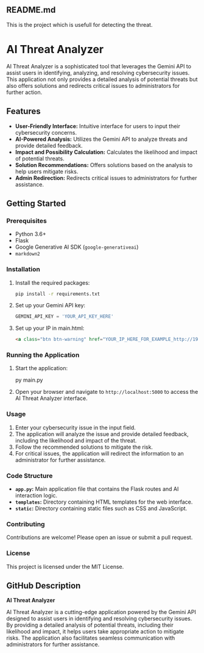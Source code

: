 
## README.md
This is the project which is usefull for detecting the threat.
# AI Threat Analyzer

AI Threat Analyzer is a sophisticated tool that leverages the Gemini API to assist users in identifying, analyzing, and resolving cybersecurity issues. This application not only provides a detailed analysis of potential threats but also offers solutions and redirects critical issues to administrators for further action.

## Features

- **User-Friendly Interface:** Intuitive interface for users to input their cybersecurity concerns.
- **AI-Powered Analysis:** Utilizes the Gemini API to analyze threats and provide detailed feedback.
- **Impact and Possibility Calculation:** Calculates the likelihood and impact of potential threats.
- **Solution Recommendations:** Offers solutions based on the analysis to help users mitigate risks.
- **Admin Redirection:** Redirects critical issues to administrators for further assistance.

## Getting Started

### Prerequisites

- Python 3.6+
- Flask
- Google Generative AI SDK (`google-generativeai`)
- `markdown2`

### Installation

1. Install the required packages:

    ```bash
    pip install -r requirements.txt
    ```

2. Set up your Gemini API key:

    ```python
    GEMINI_API_KEY = 'YOUR_API_KEY_HERE'
    ```
3. Set up your IP in main.html:

    ```HTML
    <a class="btn btn-warning" href="YOUR_IP_HERE_FOR_EXAMPLE_http://192.168.60.172:5000/" style="margin-top: 100px;">Let's Check</a>
    ```

### Running the Application

1. Start the application:

    py main.py

2. Open your browser and navigate to `http://localhost:5000` to access the AI Threat Analyzer interface.

### Usage

1. Enter your cybersecurity issue in the input field.
2. The application will analyze the issue and provide detailed feedback, including the likelihood and impact of the threat.
3. Follow the recommended solutions to mitigate the risk.
4. For critical issues, the application will redirect the information to an administrator for further assistance.

### Code Structure

- **`app.py`:** Main application file that contains the Flask routes and AI interaction logic.
- **`templates`:** Directory containing HTML templates for the web interface.
- **`static`:** Directory containing static files such as CSS and JavaScript.

### Contributing

Contributions are welcome! Please open an issue or submit a pull request.

### License

This project is licensed under the MIT License.

## GitHub Description

**AI Threat Analyzer**

AI Threat Analyzer is a cutting-edge application powered by the Gemini API designed to assist users in identifying and resolving cybersecurity issues. By providing a detailed analysis of potential threats, including their likelihood and impact, it helps users take appropriate action to mitigate risks. The application also facilitates seamless communication with administrators for further assistance.
